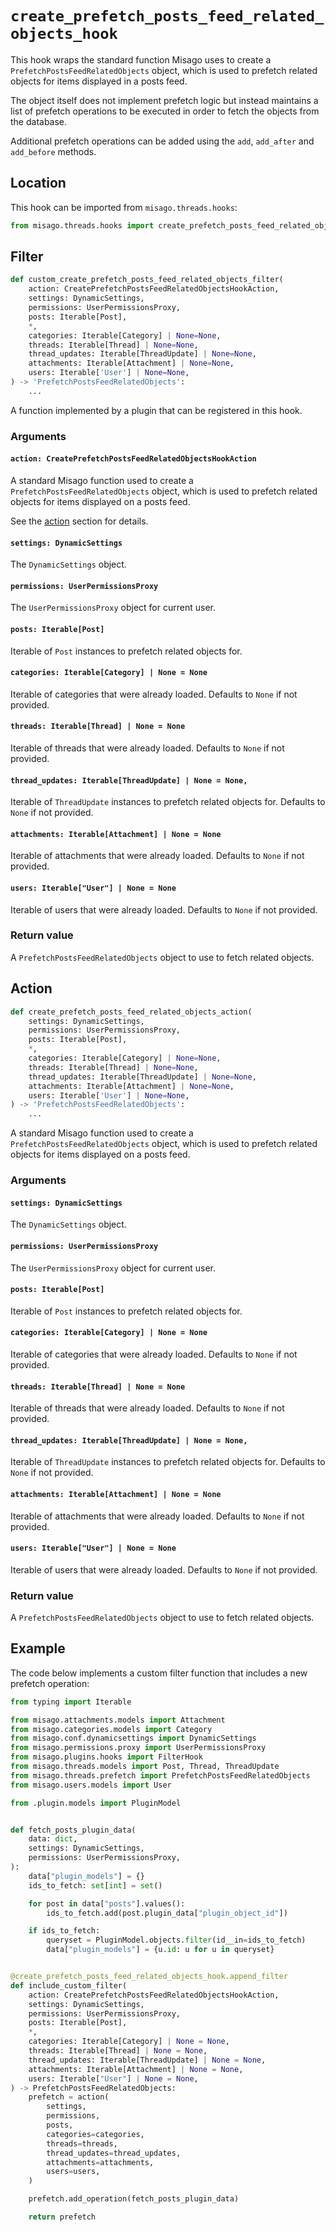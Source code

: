 # `create_prefetch_posts_feed_related_objects_hook`

This hook wraps the standard function Misago uses to create a `PrefetchPostsFeedRelatedObjects` object, which is used to prefetch related objects for items displayed in a posts feed.

The object itself does not implement prefetch logic but instead maintains a list of prefetch operations to be executed in order to fetch the objects from the database.

Additional prefetch operations can be added using the `add`, `add_after` and `add_before` methods.


## Location

This hook can be imported from `misago.threads.hooks`:

```python
from misago.threads.hooks import create_prefetch_posts_feed_related_objects_hook
```


## Filter

```python
def custom_create_prefetch_posts_feed_related_objects_filter(
    action: CreatePrefetchPostsFeedRelatedObjectsHookAction,
    settings: DynamicSettings,
    permissions: UserPermissionsProxy,
    posts: Iterable[Post],
    *,
    categories: Iterable[Category] | None=None,
    threads: Iterable[Thread] | None=None,
    thread_updates: Iterable[ThreadUpdate] | None=None,
    attachments: Iterable[Attachment] | None=None,
    users: Iterable['User'] | None=None,
) -> 'PrefetchPostsFeedRelatedObjects':
    ...
```

A function implemented by a plugin that can be registered in this hook.


### Arguments

#### `action: CreatePrefetchPostsFeedRelatedObjectsHookAction`

A standard Misago function used to create a `PrefetchPostsFeedRelatedObjects` object, which is used to prefetch related objects for items displayed on a posts feed.

See the [action](#action) section for details.


#### `settings: DynamicSettings`

The `DynamicSettings` object.


#### `permissions: UserPermissionsProxy`

The `UserPermissionsProxy` object for current user.


#### `posts: Iterable[Post]`

Iterable of `Post` instances to prefetch related objects for.


#### `categories: Iterable[Category] | None = None`

Iterable of categories that were already loaded. Defaults to `None` if not provided.


#### `threads: Iterable[Thread] | None = None`

Iterable of threads that were already loaded. Defaults to `None` if not provided.


#### `thread_updates: Iterable[ThreadUpdate] | None = None,`

Iterable of `ThreadUpdate` instances to prefetch related objects for. Defaults to `None` if not provided.


#### `attachments: Iterable[Attachment] | None = None`

Iterable of attachments that were already loaded. Defaults to `None` if not provided.


#### `users: Iterable["User"] | None = None`

Iterable of users that were already loaded. Defaults to `None` if not provided.


### Return value

A `PrefetchPostsFeedRelatedObjects` object to use to fetch related objects.


## Action

```python
def create_prefetch_posts_feed_related_objects_action(
    settings: DynamicSettings,
    permissions: UserPermissionsProxy,
    posts: Iterable[Post],
    *,
    categories: Iterable[Category] | None=None,
    threads: Iterable[Thread] | None=None,
    thread_updates: Iterable[ThreadUpdate] | None=None,
    attachments: Iterable[Attachment] | None=None,
    users: Iterable['User'] | None=None,
) -> 'PrefetchPostsFeedRelatedObjects':
    ...
```

A standard Misago function used to create a `PrefetchPostsFeedRelatedObjects` object, which is used to prefetch related objects for items displayed on a posts feed.


### Arguments

#### `settings: DynamicSettings`

The `DynamicSettings` object.


#### `permissions: UserPermissionsProxy`

The `UserPermissionsProxy` object for current user.


#### `posts: Iterable[Post]`

Iterable of `Post` instances to prefetch related objects for.


#### `categories: Iterable[Category] | None = None`

Iterable of categories that were already loaded. Defaults to `None` if not provided.


#### `threads: Iterable[Thread] | None = None`

Iterable of threads that were already loaded. Defaults to `None` if not provided.


#### `thread_updates: Iterable[ThreadUpdate] | None = None,`

Iterable of `ThreadUpdate` instances to prefetch related objects for. Defaults to `None` if not provided.


#### `attachments: Iterable[Attachment] | None = None`

Iterable of attachments that were already loaded. Defaults to `None` if not provided.


#### `users: Iterable["User"] | None = None`

Iterable of users that were already loaded. Defaults to `None` if not provided.


### Return value

A `PrefetchPostsFeedRelatedObjects` object to use to fetch related objects.


## Example

The code below implements a custom filter function that includes a new prefetch operation:

```python
from typing import Iterable

from misago.attachments.models import Attachment
from misago.categories.models import Category
from misago.conf.dynamicsettings import DynamicSettings
from misago.permissions.proxy import UserPermissionsProxy
from misago.plugins.hooks import FilterHook
from misago.threads.models import Post, Thread, ThreadUpdate
from misago.threads.prefetch import PrefetchPostsFeedRelatedObjects
from misago.users.models import User

from .plugin.models import PluginModel


def fetch_posts_plugin_data(
    data: dict,
    settings: DynamicSettings,
    permissions: UserPermissionsProxy,
):
    data["plugin_models"] = {}
    ids_to_fetch: set[int] = set()

    for post in data["posts"].values():
        ids_to_fetch.add(post.plugin_data["plugin_object_id"])

    if ids_to_fetch:
        queryset = PluginModel.objects.filter(id__in=ids_to_fetch)
        data["plugin_models"] = {u.id: u for u in queryset}


@create_prefetch_posts_feed_related_objects_hook.append_filter
def include_custom_filter(
    action: CreatePrefetchPostsFeedRelatedObjectsHookAction,
    settings: DynamicSettings,
    permissions: UserPermissionsProxy,
    posts: Iterable[Post],
    *,
    categories: Iterable[Category] | None = None,
    threads: Iterable[Thread] | None = None,
    thread_updates: Iterable[ThreadUpdate] | None = None,
    attachments: Iterable[Attachment] | None = None,
    users: Iterable["User"] | None = None,
) -> PrefetchPostsFeedRelatedObjects:
    prefetch = action(
        settings,
        permissions,
        posts,
        categories=categories,
        threads=threads,
        thread_updates=thread_updates,
        attachments=attachments,
        users=users,
    )

    prefetch.add_operation(fetch_posts_plugin_data)

    return prefetch
```